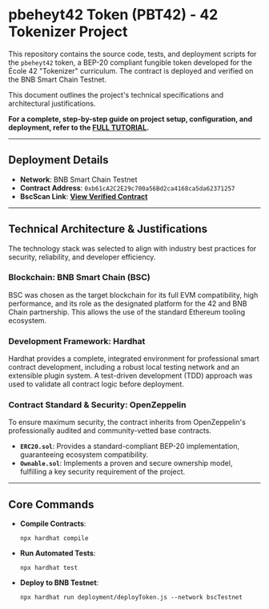 # pbeheyt42 Token (PBT42) - 42 Tokenizer Project

This repository contains the source code, tests, and deployment scripts for the `pbeheyt42` token, a BEP-20 compliant fungible token developed for the École 42 "Tokenizer" curriculum. The contract is deployed and verified on the BNB Smart Chain Testnet.

This document outlines the project's technical specifications and architectural justifications.

**For a complete, step-by-step guide on project setup, configuration, and deployment, refer to the [FULL TUTORIAL](documentation/TUTORIAL.md).**

---

## Deployment Details

-   **Network**: BNB Smart Chain Testnet
-   **Contract Address**: `0xb61cA2C2E29c700a56Bd2ca4168ca5da62371257`
-   **BscScan Link**: [**View Verified Contract**](https://testnet.bscscan.com/address/0xb61cA2C2E29c700a56Bd2ca4168ca5da62371257)

---

## Technical Architecture & Justifications

The technology stack was selected to align with industry best practices for security, reliability, and developer efficiency.

### Blockchain: BNB Smart Chain (BSC)
BSC was chosen as the target blockchain for its full EVM compatibility, high performance, and its role as the designated platform for the 42 and BNB Chain partnership. This allows the use of the standard Ethereum tooling ecosystem.

### Development Framework: Hardhat
Hardhat provides a complete, integrated environment for professional smart contract development, including a robust local testing network and an extensible plugin system. A test-driven development (TDD) approach was used to validate all contract logic before deployment.

### Contract Standard & Security: OpenZeppelin
To ensure maximum security, the contract inherits from OpenZeppelin's professionally audited and community-vetted base contracts.
-   **`ERC20.sol`**: Provides a standard-compliant BEP-20 implementation, guaranteeing ecosystem compatibility.
-   **`Ownable.sol`**: Implements a proven and secure ownership model, fulfilling a key security requirement of the project.

---

## Core Commands

-   **Compile Contracts**:
    ```shell
    npx hardhat compile
    ```
-   **Run Automated Tests**:
    ```shell
    npx hardhat test
    ```
-   **Deploy to BNB Testnet**:
    ```shell
    npx hardhat run deployment/deployToken.js --network bscTestnet
    ```